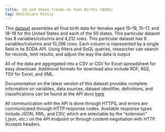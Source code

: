 ```yaml
---
title:  US and State Trends on Teen Births (NCHS)
tag: Healthcare Policy
---
```

This [dataset](https://data.cdc.gov/NCHS/NCHS-U-S-and-State-Trends-on-Teen-Births/y268-sna3) assembles all final birth data for females aged 15–19, 15–17, and 18–19 for the United States and each of the 50 states. This particular dataset has 8 variables/columns and 4,212 rows. This particular dataset has 6 variables/columns and 10,296 rows. Each column is represented by a single field in its SODA API. Using filters and SoQL queries, researcher can search for records, limit results, and adjust the way the data is output

All of the data are aggregated into a CSV or CSV for Excel spreadsheet for easy download. Additional formats for download also include RDF, RSS, TSV for Excel, and XML.

Documentation on the latest version of this dataset provides complete information on variables, data sources, dataset identifier, definitions, and classifications can be found at the API docs [here](https://dev.socrata.com/foundry/data.cdc.gov/sgfp-ytm5)

All communication with the API is done through HTTPS, and errors are communicated through HTTP response codes. Available response types include JSON, XML, and CSV, which are selectable by the "extension" (.json, etc.) on the API endpoint or through content-negotiation with HTTP Accepts headers.
